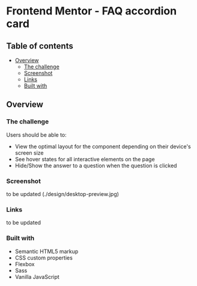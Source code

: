 # Frontend Mentor - FAQ accordion card

## Table of contents

- [Overview](#overview)
  - [The challenge](#the-challenge)
  - [Screenshot](#screenshot)
  - [Links](#links)
  - [Built with](#built-with)

## Overview

### The challenge

Users should be able to:

- View the optimal layout for the component depending on their device's screen size
- See hover states for all interactive elements on the page
- Hide/Show the answer to a question when the question is clicked

### Screenshot
 to be updated
(./design/desktop-preview.jpg)

### Links
 to be updated
 
 ### Built with

- Semantic HTML5 markup
- CSS custom properties
- Flexbox
- Sass
- Vanilla JavaScript
